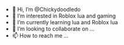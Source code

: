 - 👋 Hi, I’m @Chickydoodledo
- 👀 I’m interested in Roblox lua and gaming
- 🌱 I’m currently learning lua and Roblox lua
- 💞️ I’m looking to collaborate on ...
- 📫 How to reach me ...

<!---
Chickydoodledo/Chickydoodledo is a ✨ special ✨ repository because its `README.md` (this file) appears on your GitHub profile.
You can click the Preview link to take a look at your changes.
--->
